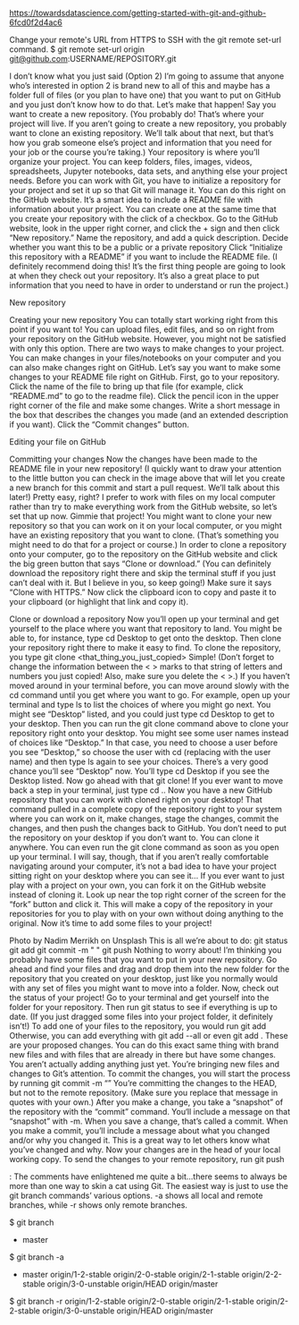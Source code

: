 https://towardsdatascience.com/getting-started-with-git-and-github-6fcd0f2d4ac6

Change your remote's URL from HTTPS to SSH with the git remote set-url command.
$ git remote set-url origin git@github.com:USERNAME/REPOSITORY.git




I don’t know what you just said (Option 2)
I’m going to assume that anyone who’s interested in option 2 is brand new to all of this and maybe has a folder full of files (or you plan to have one) that you want to put on GitHub and you just don’t know how to do that.
Let’s make that happen!
Say you want to create a new repository. (You probably do! That’s where your project will live. If you aren’t going to create a new repository, you probably want to clone an existing repository. We’ll talk about that next, but that’s how you grab someone else’s project and information that you need for your job or the course you’re taking.)
Your repository is where you’ll organize your project. You can keep folders, files, images, videos, spreadsheets, Jupyter notebooks, data sets, and anything else your project needs. Before you can work with Git, you have to initialize a repository for your project and set it up so that Git will manage it. You can do this right on the GitHub website.
It’s a smart idea to include a README file with information about your project. You can create one at the same time that you create your repository with the click of a checkbox.
Go to the GitHub website, look in the upper right corner, and click the + sign and then click “New repository.”
Name the repository, and add a quick description.
Decide whether you want this to be a public or a private repository
Click “Initialize this repository with a README” if you want to include the README file. (I definitely recommend doing this! It’s the first thing people are going to look at when they check out your repository. It’s also a great place to put information that you need to have in order to understand or run the project.)

New repository

Creating your new repository
You can totally start working right from this point if you want to! You can upload files, edit files, and so on right from your repository on the GitHub website. However, you might not be satisfied with only this option.
There are two ways to make changes to your project. You can make changes in your files/notebooks on your computer and you can also make changes right on GitHub.
Let’s say you want to make some changes to your README file right on GitHub.
First, go to your repository.
Click the name of the file to bring up that file (for example, click “README.md” to go to the readme file).
Click the pencil icon in the upper right corner of the file and make some changes.
Write a short message in the box that describes the changes you made (and an extended description if you want).
Click the “Commit changes” button.

Editing your file on GitHub

Committing your changes
Now the changes have been made to the README file in your new repository! (I quickly want to draw your attention to the little button you can check in the image above that will let you create a new branch for this commit and start a pull request. We’ll talk about this later!)
Pretty easy, right?
I prefer to work with files on my local computer rather than try to make everything work from the GitHub website, so let’s set that up now.
Gimmie that project!
You might want to clone your new repository so that you can work on it on your local computer, or you might have an existing repository that you want to clone. (That’s something you might need to do that for a project or course.)
In order to clone a repository onto your computer, go to the repository on the GitHub website and click the big green button that says “Clone or download.” (You can definitely download the repository right there and skip the terminal stuff if you just can’t deal with it. But I believe in you, so keep going!) Make sure it says “Clone with HTTPS.” Now click the clipboard icon to copy and paste it to your clipboard (or highlight that link and copy it).

Clone or download a repository
Now you’ll open up your terminal and get yourself to the place where you want that repository to land. You might be able to, for instance, type
cd Desktop 
to get onto the desktop. Then clone your repository right there to make it easy to find. To clone the repository, you type
git clone <that_thing_you_just_copied>
Simple! (Don’t forget to change the information between the < > marks to that string of letters and numbers you just copied! Also, make sure you delete the < >.)
If you haven’t moved around in your terminal before, you can move around slowly with the cd command until you get where you want to go. For example, open up your terminal and type ls to list the choices of where you might go next. You might see “Desktop” listed, and you could just type cd Desktop to get to your desktop. Then you can run the git clone command above to clone your repository right onto your desktop.
You might see some user names instead of choices like “Desktop.” In that case, you need to choose a user before you see “Desktop,” so choose the user with cd <user> (replacing <user> with the user name) and then type ls again to see your choices. There’s a very good chance you’ll see “Desktop” now. You’ll type cd Desktop if you see the Desktop listed. Now go ahead with that git clone!
If you ever want to move back a step in your terminal, just type cd ..
Now you have a new GitHub repository that you can work with cloned right on your desktop! That command pulled in a complete copy of the repository right to your system where you can work on it, make changes, stage the changes, commit the changes, and then push the changes back to GitHub.
You don’t need to put the repository on your desktop if you don’t want to. You can clone it anywhere. You can even run the git clone command as soon as you open up your terminal. I will say, though, that if you aren’t really comfortable navigating around your computer, it’s not a bad idea to have your project sitting right on your desktop where you can see it…
If you ever want to just play with a project on your own, you can fork it on the GitHub website instead of cloning it. Look up near the top right corner of the screen for the “fork” button and click it. This will make a copy of the repository in your repositories for you to play with on your own without doing anything to the original.
Now it’s time to add some files to your project!

Photo by Nadim Merrikh on Unsplash
This is all we’re about to do:
git status
git add
git commit -m " "
git push
Nothing to worry about!
I’m thinking you probably have some files that you want to put in your new repository. Go ahead and find your files and drag and drop them into the new folder for the repository that you created on your desktop, just like you normally would with any set of files you might want to move into a folder.
Now, check out the status of your project!
Go to your terminal and get yourself into the folder for your repository. Then run
git status
to see if everything is up to date. (If you just dragged some files into your project folder, it definitely isn’t!) To add one of your files to the repository, you would run
git add <fileneame>
Otherwise, you can add everything with
git add --all
or even
git add .
These are your proposed changes. You can do this exact same thing with brand new files and with files that are already in there but have some changes. You aren’t actually adding anything just yet. You’re bringing new files and changes to Git’s attention.
To commit the changes, you will start the process by running
git commit -m “<commit message>”
You’re committing the changes to the HEAD, but not to the remote repository. (Make sure you replace that message in quotes with your own.) After you make a change, you take a “snapshot” of the repository with the “commit” command. You‘ll include a message on that “snapshot” with -m.
When you save a change, that’s called a commit. When you make a commit, you’ll include a message about what you changed and/or why you changed it. This is a great way to let others know what you’ve changed and why.
Now your changes are in the head of your local working copy. To send the changes to your remote repository, run
git push
  
  : The comments have enlightened me quite a bit…there seems to always be more than one way to skin a cat using Git. The easiest way is just to use the git branch commands’ various options. -a shows all local and remote branches, while -r shows only remote branches.

$ git branch
* master

$ git branch -a
* master
  origin/1-2-stable
  origin/2-0-stable
  origin/2-1-stable
  origin/2-2-stable
  origin/3-0-unstable
  origin/HEAD
  origin/master

$ git branch -r
  origin/1-2-stable
  origin/2-0-stable
  origin/2-1-stable
  origin/2-2-stable
  origin/3-0-unstable
  origin/HEAD
  origin/master
